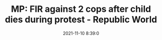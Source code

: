 ---
"title": "MP: FIR against 2 cops after child dies during protest - Republic World"
"date": "2021-11-10 8:39:0"
"feed_name": "GOOGLENEWSCONSTRUCTION"
"feed_website": "https://news.google.com/search?q=construction%2Bincident&hl=en-US&gl=US&ceid=US:en"
"feed_rss": "https://news.google.com/rss/search?q=construction%2Bincident&hl=en-US&gl=US&ceid=US:en"
"link": "https://www.republicworld.com/india-news/law-and-order/mp-fir-against-2-cops-after-child-dies-during-protest.html"
"source": "{'href': 'https://www.republicworld.com', 'title': 'Republic World'}"
"file": "_posts/2021-1-1-5325f59e7c9cbe4e19d7b6bdbb6dcfcdb7967c2a.md"
"accident": "1"
"drilling": "1"
"dead": "0"
"injured": "0"
"arrested": "0"
"place": "unknown place"
"where": "unknown site"
"causes": "unknown"
"place_uri": "unknown place"
---